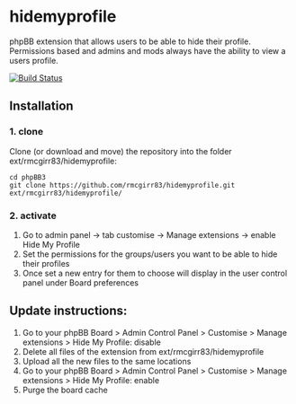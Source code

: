 hidemyprofile
=========================

phpBB extension that allows users to be able to hide their profile.  Permissions based and admins and mods always have the ability to view a users profile.

[![Build Status](https://travis-ci.com/rmcgirr83/hidemyprofile.svg?branch=master)](https://travis-ci.com/rmcgirr83/hidemyprofile)
## Installation

### 1. clone
Clone (or download and move) the repository into the folder ext/rmcgirr83/hidemyprofile:

```
cd phpBB3
git clone https://github.com/rmcgirr83/hidemyprofile.git ext/rmcgirr83/hidemyprofile/
```

### 2. activate
1. Go to admin panel -> tab customise -> Manage extensions -> enable Hide My Profile
2. Set the permissions for the groups/users you want to be able to hide their profiles
3. Once set a new entry for them to choose will display in the user control panel under Board preferences

## Update instructions:
1. Go to your phpBB Board > Admin Control Panel > Customise > Manage extensions > Hide My Profile: disable
2. Delete all files of the extension from ext/rmcgirr83/hidemyprofile
3. Upload all the new files to the same locations
4. Go to your phpBB Board > Admin Control Panel > Customise > Manage extensions > Hide My Profile: enable
5. Purge the board cache
